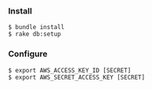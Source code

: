 ### Install

```
$ bundle install
$ rake db:setup
```

### Configure

```
$ export AWS_ACCESS_KEY_ID [SECRET]
$ export AWS_SECRET_ACCESS_KEY [SECRET]
```
